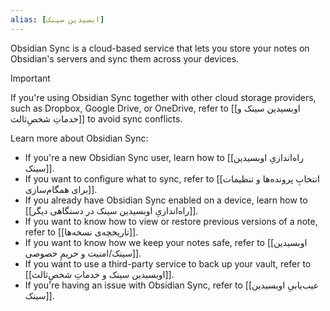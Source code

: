 ```yaml
---
alias: [ابسیدین سینک]
---
```


Obsidian Sync is a cloud-based service that lets you store your notes on Obsidian's servers and sync them across your devices.

> [!important]
> If you're using Obsidian Sync together with other cloud storage providers, such as Dropbox, Google Drive, or OneDrive, refer to [[اوبسیدین سینک و خدماتِ شخصِ‌ثالث]] to avoid sync conflicts.

Learn more about Obsidian Sync:

- If you're a new Obsidian Sync user, learn how to [[راه‌اندازیِ اوبسیدین سینک]].
- If you want to configure what to sync, refer to [[انتخابِ پرونده‌ها و تنظیمات برای همگام‌سازی]].
- If you already have Obsidian Sync enabled on a device, learn how to [[راه‌اندازیِ اوبسیدین سینک در دستگاهی دیگر]].
- If you want to know how to view or restore previous versions of a note, refer to [[تاریخچه‌ی نسخه‌ها]].
- If you want to know how we keep your notes safe, refer to [[اوبسیدین سینک/امنیت و حریمِ خصوصی]].
- If you want to use a third-party service to back up your vault, refer to [[اوبسیدین سینک و خدماتِ شخصِ‌ثالث]].
- If you're having an issue with Obsidian Sync, refer to [[عیب‌یابیِ اوبسیدین سینک]].
